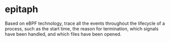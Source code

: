 # epitaph
Based on eBPF technology, trace all the events throughout the lifecycle of a process, such as the start time, the reason for termination, which signals have been handled, and which files have been opened.
